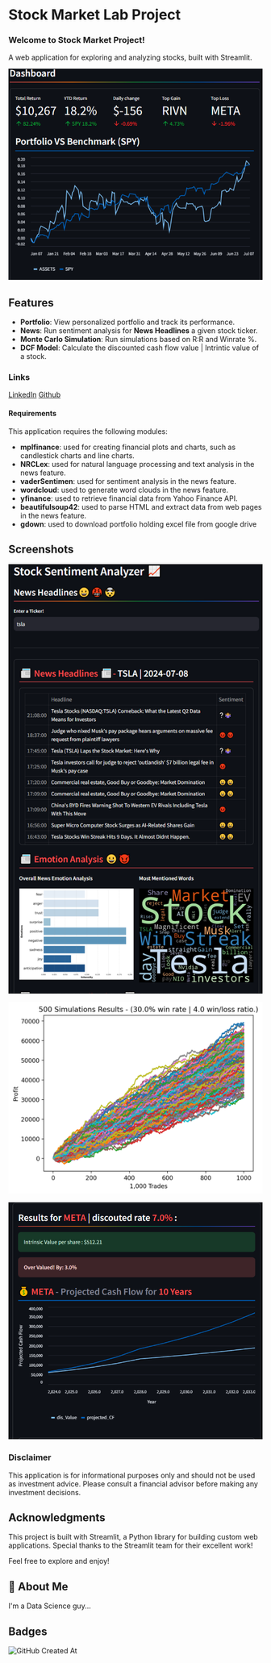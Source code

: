# **Stock Market Lab Project**

### **Welcome to Stock Market Project!**

A web application for exploring and analyzing stocks, built with Streamlit.

![App Screenshot](/data/portfolio.png)

## Features

* **Portfolio**: View personalized portfolio and track its performance.
* **News**: Run sentiment analysis for **News Headlines** a given stock ticker.
* **Monte Carlo Simulation**: Run simulations based on R:R and Winrate %.
* **DCF Model**: Calculate the discounted cash flow value | Intrintic value of a stock.

### Links

[LinkedIn](https://www.linkedin.com/in/karmag/)
[Github](https://github.com/karma-gits)


#### **Requirements**

This application requires the following modules:

* **mplfinance**: used for creating financial plots and charts, such as candlestick charts and line charts.
* **NRCLex**: used for natural language processing and text analysis in the news feature.
* **vaderSentimen**: used for sentiment analysis in the news feature.
* **wordcloud**: used to generate word clouds in the news feature.
* **yfinance**: used to retrieve financial data from Yahoo Finance API.
* **beautifulsoup42**: used to parse HTML and extract data from web pages in the news feature.
* **gdown**: used to download portfolio holding excel file from google drive

## Screenshots

![News Sentimenet Analysis](/data/sentiment.png)

![Monte Carlo Simulation](/data/monte.png)

![DCF Model](/data/dcf.png)


### **Disclaimer**

This application is for informational purposes only and should not be used as investment advice. Please consult a financial advisor before making any investment decisions.

## **Acknowledgments**

This project is built with Streamlit, a Python library for building custom web applications. Special thanks to the Streamlit team for their excellent work!

Feel free to explore and enjoy!



## 🚀 About Me
I'm a Data Science guy...


## Badges

![GitHub Created At](https://img.shields.io/github/created-at/karma-gits/stockmarketlab)